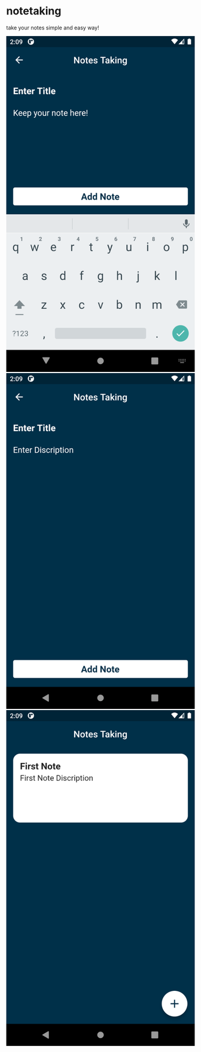 # notetaking
take your notes  simple and easy way!

<img src="images\addintext.png">
<img src="images\body.png">
<img src="images\interface.png">



